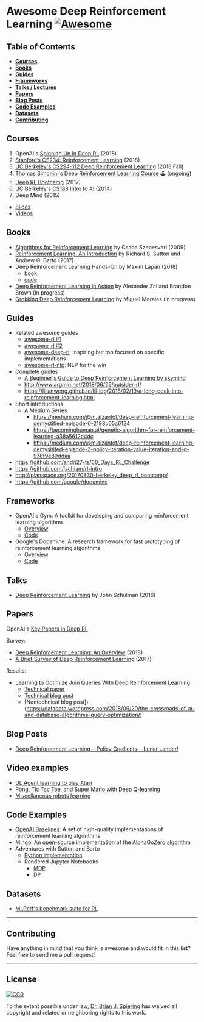 Awesome Deep Reinforcement Learning [![Awesome](https://cdn.rawgit.com/sindresorhus/awesome/d7305f38d29fed78fa85652e3a63e154dd8e8829/media/badge.svg)](https://github.com/sindresorhus/awesome)
====

Table of Contents
----

- __[Courses ](#courses)__
- __[Books](#books)__
- __[Guides](#guides)__
- __[Frameworks](#frameworks)__
- __[Talks / Lectures](#talks)__
- __[Papers](#papers)__
- __[Blog Posts](#blog-posts)__
- __[Code Examples](#code-examples)__
- __[Datasets](#datasets)__
- __[Contributing](#contributing)__

Courses
----
1. OpenAI's [Spinning Up in Deep RL](https://spinningup.openai.com/en/latest/) (2018)
1. [Stanford’s CS234: Reinforcement Learning](http://web.stanford.edu/class/cs234/index.html) (2018)
1. [UC Berkeley's CS294-112 Deep Reinforcement Learning](http://rail.eecs.berkeley.edu/deeprlcourse/) (2018 Fall)
1. [Thomas Simonini's Deep Reinforcement Learning Course 🕹️](https://simoninithomas.github.io/Deep_reinforcement_learning_Course/) (ongoing)
1. [Deep RL Bootcamp](https://sites.google.com/view/deep-rl-bootcamp/lectures) (2017)
1. [UC Berkeley's CS188 Intro to AI](http://ai.berkeley.edu/course_schedule.html) (2014)
1. Deep Mind (2015)
  - [Slides](http://www0.cs.ucl.ac.uk/staff/d.silver/web/Teaching.html)
  - [Videos](https://www.youtube.com/watch?v=2pWv7GOvuf0&list=PLqYmG7hTraZDM-OYHWgPebj2MfCFzFObQ)

Books
-----

- [Algorithms for Reinforcement Learning](https://sites.ualberta.ca/~szepesva/papers/RLAlgsInMDPs.pdf) by Csaba Szepesvari (2009)
- [Reinforcement Learning: An Introduction](http://incompleteideas.net/book/bookdraft2017nov5.pdf) by Richard S. Sutton and Andrew G. Barto (2017)
- Deep Reinforcement Learning Hands-On by Maxim Lapan (2018)
  - [book](https://www.amazon.com/Deep-Reinforcement-Learning-Hands-Q-networks/dp/1788834240)
  - [code](https://github.com/PacktPublishing/Deep-Reinforcement-Learning-Hands-On)
- [Deep Reinforcement Learning in Action](https://www.manning.com/books/deep-reinforcement-learning-in-action) by Alexander Zai and Brandon Brown (in progress)
- [Grokking Deep Reinforcement Learning](https://www.manning.com/books/grokking-deep-reinforcement-learning) by Miguel Morales (in progress)

Guides
-----

- Related awesome guides
  - [awesome-rl #1](https://github.com/aikorea/awesome-rl)
  - [awesome-rl #2](https://aikorea.org/awesome-rl/)
  - [awesome-deep-rl](https://github.com/tigerneil/awesome-deep-rl): Inspiring but too focused on specific implementations
  - [awesome-rl-nlp](https://github.com/adityathakker/awesome-rl-nlp): NLP for the win
- Complete guides
  - [A Beginner's Guide to Deep Reinforcement Learning by skymind](https://skymind.ai/wiki/deep-reinforcement-learning)
  - http://www.argmin.net/2018/06/25/outsider-rl/
  - https://lilianweng.github.io/lil-log/2018/02/19/a-long-peek-into-reinforcement-learning.html
- Short introductions
  - A Medium Series
    - https://medium.com/@m.alzantot/deep-reinforcement-learning-demystified-episode-0-2198c05a6124
    - https://becominghuman.ai/genetic-algorithm-for-reinforcement-learning-a38a5612c4dc
    - https://medium.com/@m.alzantot/deep-reinforcement-learning-demysitifed-episode-2-policy-iteration-value-iteration-and-q-978f9e89ddaa
- https://github.com/andri27-ts/60_Days_RL_Challenge
- https://github.com/jachiam/rl-intro
- http://planspace.org/20170830-berkeley_deep_rl_bootcamp/
- https://github.com/google/dopamine


Frameworks
----

- OpenAI's Gym: A toolkit for developing and comparing reinforcement learning algorithms
  - [Overview](https://gym.openai.com/)
  - [Code](https://github.com/openai/gym)
- Google's Dopamine: A research framework for fast prototyping of reinforcement learning algorithms
  - [Overview](https://google.github.io/dopamine/)
  - [Code](https://github.com/google/dopamine)

Talks
----

- [Deep Reinforcement Learning](https://www.youtube.com/watch?v=PtAIh9KSnjo) by John Schulman (2016)

Papers
----

OpenAI's [Key Papers in Deep RL](https://spinningup.openai.com/en/latest/spinningup/keypapers.html)   

Survey:
  - [Deep Reinforcement Learning: An Overview](https://arxiv.org/abs/1806.08894) (2018)
  - [A Brief Survey of Deep Reinforcement Learning](https://arxiv.org/abs/1708.05866) (2017)

Results:
  - Learning to Optimize Join Queries With Deep Reinforcement Learning
    - [Technical paper](https://arxiv.org/abs/1808.03196)
    - [Technical blog post](https://databeta.wordpress.com/2018/09/20/the-crossroads-of-ai-and-database-algorithms-query-optimization/)
    - [Nontechnical blog post])(https://databeta.wordpress.com/2018/09/20/the-crossroads-of-ai-and-database-algorithms-query-optimization/)

Blog Posts
----

- [Deep Reinforcement Learning — Policy Gradients — Lunar Lander!](https://medium.com/@gabogarza/deep-reinforcement-learning-policy-gradients-8f6df70404e6)
   
Video examples
------

- [DL Agent learning to play Atari](https://www.youtube.com/watch?v=MKtNv1UOaZA)
- [Pong, Tic Tac Toe, and Super Mario with Deep Q-learning](https://www.youtube.com/watch?v=scLTbin8FiQ)
- [Miscellaneous robots learning](https://www.youtube.com/playlist?list=PL5nBAYUyJTrM48dViibyi68urttMlUv7e)


Code Examples
------

- [OpenAI Baselines](https://github.com/openai/baselines): A set of high-quality implementations of reinforcement learning algorithms
- [Mingo](https://github.com/tensorflow/minigo): An open-source implementation of the AlphaGoZero algorithm 
- Adventures with Sutton and Barto
  - [Python implementation](https://github.com/levimcclenny/Reinforcement_Learning)
  - Rendered Jupyter Notebooks
    - [MDP](http://people.tamu.edu/~levimcclenny/project/reinforcement-learning/Barto_Sutton_RL/Finite_MDPs/)
    - [DP](http://people.tamu.edu/~levimcclenny/project/reinforcement-learning/Barto_Sutton_RL/Dynamic_Programming/) 


Datasets
----

- [MLPerf's benchmark suite for RL](https://github.com/mlperf/training/tree/master/reinforcement)

-----
Contributing
----
Have anything in mind that you think is awesome and would fit in this list? Feel free to send me a pull request!

-----
License
----

[![CC0](http://i.creativecommons.org/p/zero/1.0/88x31.png)](http://creativecommons.org/publicdomain/zero/1.0/)

To the extent possible under law, [Dr. Brian J. Spiering](http://www.linkedin.com/in/brianspiering/) has waived all copyright and related or neighboring rights to this work.
